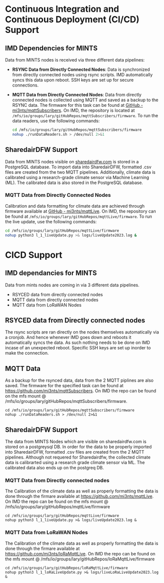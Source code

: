 # Continuous Integration and Continuous Deployment (CI/CD) Support

## IMD Dependencies for MINTS
Data from MINTS nodes is received via three different data pipelines:

- **RSYNC Data from Directly Connected Nodes**: Data is synchronized from directly connected nodes using rsync scripts. IMD automatically syncs this data upon reboot. SSH keys are set up for secure connections.

- **MQTT Data from Directly Connected Nodes**: Data from directly connected nodes is collected using MQTT and saved as a backup to the RSYNC data. The firmware for this task can be found at [GitHub - mi3nts/mqttSubscribers](https://github.com/mi3nts/mqttSubscribers). On IMD, the repository is located at `/mfs/io/groups/lary/gitHubRepos/mqttSubscribers/firmware`. To run the data readers, use the following commands:

    ```bash
    cd /mfs/io/groups/lary/gitHubRepos/mqttSubscribers/firmware
    nohup ./runDataReaders.sh > /dev/null 2>&1
    ```

## SharedairDFW Support
Data from MINTS nodes visible on [sharedairdfw.com](https://sharedairdfw.com) is stored in a PostgreSQL database. To import data into SharedairDFW, formatted .csv files are created from the two MQTT pipelines. Additionally, climate data is calibrated using a research-grade climate sensor via Machine Learning (ML). The calibrated data is also stored in the PostgreSQL database.

### MQTT Data from Directly Connected Nodes
Calibration and data formatting for climate data are achieved through firmware available at [GitHub - mi3nts/mqttLive](https://github.com/mi3nts/mqttLive). On IMD, the repository can be found at `/mfs/io/groups/lary/gitHubRepos/mqttLive/firmware`. To run the live update, use the following commands:

```bash
cd /mfs/io/groups/lary/gitHubRepos/mqttLive/firmware
nohup python3 l_1_liveUpdate.py >& logs/liveUpdate2023.log &

```



# CICD Support 

## IMD dependancies for MINTS 
Data from mints nodes are coming in via 3 different data pipelines. 
- RSYCED data from directly connected nodes
- MQTT data from directly connected nodes
- MQTT data from LoRaWAN Nodes



## RSYCED data from Directly connected nodes
The rsync scripts are ran directly on the nodes themselves automatically via a cronjob. And hence whenever IMD goes down and reboots it automatically syncs the data. As such nothing needs to be done on IMD incase of an unexpected reboot. Specific SSH keys are set up inorder to make the connection. 


## MQTT Data 
As a backup for the rsynced data, data from the 2 MQTT piplines are also saved. The firmware for the specified task can be found at https://github.com/mi3nts/mqttSubscribers. On IMD the repo can be found on the mfs mount @ /mfs/io/groups/lary/gitHubRepos/mqttSubscribers/firmware. 

```
cd /mfs/io/groups/lary/gitHubRepos/mqttSubscribers/firmware
nohup ./runDataReaders.sh > /dev/null 2>&1
```

## SharedairDFW Support 
The data from MINTS Nodes which are visible on sharedairdfw.com is stored on a postgreysql DB. In order for the data to be properly imported into SharedairDFW, formatted .csv files are created from the 2 MQTT pipelines. Although  not requered for Sharedairdfw, the collected climate data is calibrarted using a research grade climate sensor via ML. The calibrated data also ends up on the postgreq DB.

### MQTT Data from Directly connected nodes
The Calibration of the climate data as well as properly formatting the data is done through the firmare available at https://github.com/mi3nts/mqttLive. On IMD the repo can be found on the mfs mount @ /mfs/io/groups/lary/gitHubRepos/mqttLive/firmware
```
cd /mfs/io/groups/lary/gitHubRepos/mqttLive/firmware
nohup python3 l_1_liveUpdate.py >& logs/liveUpdate2023.log &
```

### MQTT Data from LoRaWAN Nodes
The Calibration of the climate data as well as properly formatting the data is done through the firmare available at https://github.com/mi3nts/loRaMqttLive. On IMD the repo can be found on the mfs mount @ /mfs/io/groups/lary/gitHubRepos/loRaMqttLive/firmware
```
cd /mfs/io/groups/lary/gitHubRepos/loRaMqttLive/firmware
nohup python3 l_1_loRaLiveUpdate.py >& logs/liveLoRaLiveUpdate2023.log &
```





